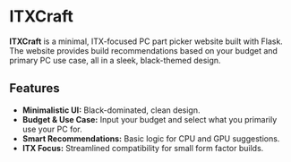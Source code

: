 # ITXCraft

**ITXCraft** is a minimal, ITX-focused PC part picker website built with Flask.  
The website provides build recommendations based on your budget and primary PC use case, all in a sleek, black-themed design.

## Features
- **Minimalistic UI:** Black-dominated, clean design.
- **Budget & Use Case:** Input your budget and select what you primarily use your PC for.
- **Smart Recommendations:** Basic logic for CPU and GPU suggestions.
- **ITX Focus:** Streamlined compatibility for small form factor builds.